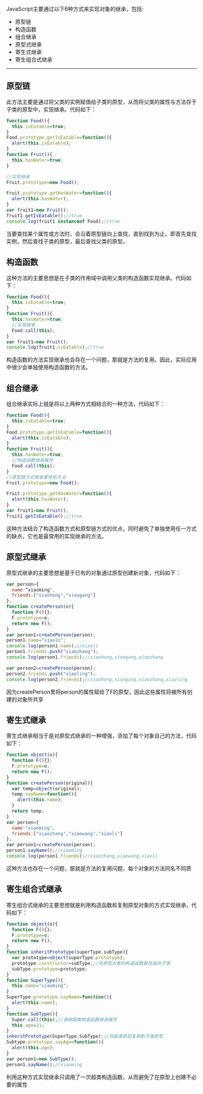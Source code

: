 JavaScript主要通过以下6种方式来实现对象的继承，包括:
- 原型链
- 构造函数
- 组合继承
- 原型式继承
- 寄生式继承
- 寄生组合式继承

---

## 原型链
此方法主要是通过将父类的实例赋值给子类的原型，从而将父类的属性与方法存于子类的原型中，实现继承。代码如下：
```javascript
function Food(){
  this.isEatable=true;
}
Food.prototype.getIsEatable=function(){
  alert(this.isEatable);
}
function Fruit(){
  this.hasWater=true;
}

//实现继承
Fruit.prototype=new Food();

Fruit.prototype.getHasWater=function(){
  alert(this.hasWater);
}
var fruit1=new Fruit();
fruit1.getIsEatable();//true
console.log(fruit1 instanceof Food);//true
```

当要查找某个属性或方法时，会沿着原型链向上查找，直到找到为止。即首先查找实例，然后查找子类的原型，最后查找父类的原型。

## 构造函数

这种方法的主要思想是在子类的作用域中调用父类的构造函数实现继承。代码如下：
```javascript
function Food(){
  this.isEatable=true;
}
function Fruit(){
  this.hasWater=true;
  //实现继承
  Food.call(this);
}
var fruit1=new Fruit();
console.log(fruit1.isEatable);//true
```

构造函数的方法实现继承也会存在一个问题，那就是方法的复用。因此，实际应用中很少会单独使用构造函数的方法。

## 组合继承

组合继承实际上就是将以上两种方式相结合的一种方法，代码如下：
```javascript
function Food(){
  this.isEatable=true;
}
Food.prototype.getIsEatable=function(){
  alert(this.isEatable);
}
function Fruit(){
  this.hasWater=true;
  //构造函数继承属性
  Food.call(this);
}
//原型链方式继承属性和方法
Fruit.prototype=new Food();

Fruit.prototype.getHasWater=function(){
  alert(this.hasWater);
}
var fruit1=new Fruit();
fruit1.getIsEatable();//true
```

这种方法结合了构造函数方式和原型链方式的优点，同时避免了单独使用任一方式的缺点，它也是最常用的实现继承的方法。

## 原型式继承

原型式继承的主要思想是基于已有的对象通过原型创建新对象，代码如下：
```javascript
var person={
  name:“xiaoming",
  friends:["xiaohong","xiaogang"]
};
function createPerson(o){
  function F(){};
  F.prototype=o;
  return new F();
}
var person1=createPerson(person);
person1.name="xiaoli";
console.log(person1.name);//xiaoli
person1.friends.push("xiaozhang");
console.log(person1.friends);//xiaohong,xiaogang,xiaozhang

var person2=createPerson(person);
person2.friends.push("xiaoling");
console.log(person2.friends);//xiaohong,xiaogang,xiaozhang,xiaoling
```

因为createPerson里将person的属性赋给了F的原型，因此这些属性将被所有创建的对象所共享

## 寄生式继承

寄生式继承相当于是对原型式继承的一种增强，添加了每个对象自己的方法，代码如下：
```javascript
function object(o){
  function F(){};
  F.prototype=o;
  return new F();
}
function createPerson(original){
  var temp=object(original);
  temp.sayName=function(){
    alert(this.name);
  }
  return temp;
}
var person={
  name:"xiaoming",
  friends:["xiaozhang","xiaowang","xiaoli"]
};
var person1=createPerson(person);
person1.sayName();//xiaoming
console.log(person1.friends);//xiaozhang,xiaowang,xiaoli
```

这种方法也存在一个问题，那就是方法的复用问题，每个对象的方法同名不同质

## 寄生组合式继承

寄生组合式继承的主要思想就是利用构造函数和复制原型对象的方式实现继承，代码如下：
```javascript
function object(o){
  function F(){};
  F.prototype=o;
  return new F();
}
function inheritPrototype(superType,subType){
  var prototype=object(superType.prototype);
  prototype.constructor=subType;//将原型对象的构造函数属性指向子类
  subType.prototype=prototype;
}
function SuperType(){
  this.name="xiaoming";
}
SuperType.prototype.sayName=function(){
  alert(this.name);
}
function SubType(){
  Super.call(this);//调用超类构造函数继承属性
  this.age=21;
}
inheritPrototype(SuperType,SubType);//将超类原型复制到子类原型
Subtype.prototype.sayAge=function(){
  alert(this.age);
}
var person1=new SubType();
person1.sayName();//xiaoming
```

利用这种方式实现继承只调用了一次超类构造函数，从而避免了在原型上创建不必要的属性










